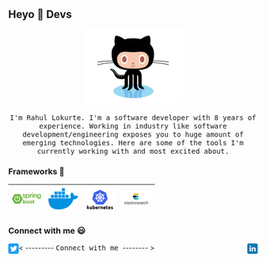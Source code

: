 ## Heyo :wave: Devs

<p align="center">
  <img src="./images/github.gif" width=200>
  <br><br>
  <samp>
    I'm Rahul Lokurte. I'm a software developer with 8 years of experience. Working in industry like software development/engineering exposes you to huge amount of emerging technologies. Here are some of the tools I'm currently working with and most excited about.
  </samp>
</p>

### Frameworks :rocket:

| <img src="./images/spring-boot.png" width=60> | <img src="./images/docker.png" width=60> | <img src="./images/kubernetes.png" width=60> | <img src="./images/elasticsearch.png" width=60> |
| :-------------------------------------------: | :--------------------------------------: | :------------------------------------------: | :---------------------------------------------: |

### Connect with me :smiley:

<a href="https://twitter.com/RahulLokurte">
  <img align="left" alt="Rahul Lokurte Twitter" width="21px" src="https://raw.githubusercontent.com/edent/SuperTinyIcons/099dc12b59179d07d534069bc8551718f786d91a/images/svg/twitter.svg" />
</a>
 <    --------- <samp> Connect with me </samp> --------    >
<a href="https://www.linkedin.com/in/rahullokurte/">
  <img align="right" alt="Rahul Lokurte Linkdin" width="21px" src="https://raw.githubusercontent.com/edent/SuperTinyIcons/099dc12b59179d07d534069bc8551718f786d91a/images/svg/linkedin.svg" />
</a>
